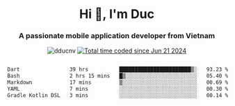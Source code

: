 <h1 align="center">
  Hi 👋, I'm  Duc</h1>
<h3 align="center">A passionate mobile application developer from Vietnam</h3>  
  
<p align="center"> <img src="https://komarev.com/ghpvc/?username=dducnv&label=Profile%20views&color=0e75b6&style=flat" alt="dducnv" /> 
<a href="https://wakatime.com/@4d2a2cd9-1bcb-4dd1-84a4-dce128a35137"><img src="https://wakatime.com/badge/user/4d2a2cd9-1bcb-4dd1-84a4-dce128a35137.svg" alt="Total time coded since Jun 21 2024" /></a>
</p>  

<div style="width: 100vw; overflow-x: auto; flex:center">
  <!--START_SECTION:waka-->

```txt
Dart                39 hrs          ███████████████████████▒░   93.23 %
Bash                2 hrs 15 mins   █▒░░░░░░░░░░░░░░░░░░░░░░░   05.40 %
Markdown            17 mins         ▒░░░░░░░░░░░░░░░░░░░░░░░░   00.69 %
YAML                7 mins          ░░░░░░░░░░░░░░░░░░░░░░░░░   00.30 %
Gradle Kotlin DSL   3 mins          ░░░░░░░░░░░░░░░░░░░░░░░░░   00.14 %
```

<!--END_SECTION:waka-->
</div>




  

